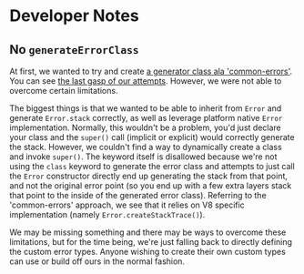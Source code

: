 # Developer Notes

## No `generateErrorClass`

At first, we wanted to try and create [a generator class ala 'common-errors'](https://github.com/shutterstock/node-common-errors/blob/master/lib/helpers/class-generator.js). You can see [the last gasp of our attempts](https://github.com/liquid-labs/common-errors/blob/b632305ae83c96d8bcd647e9a262fc238ce14d17/src/generate-error-class.mjs). However, we were not able to overcome certain limitations.

The biggest things is that we wanted to be able to inherit from `Error` and generate `Error.stack` correctly, as well as leverage platform native `Error` implementation. Normally, this wouldn't be a problem, you'd just declare your class and the `super()` call (implicit or explicit) would correctly generate the stack. However, we couldn't find a way to dynamically create a class and invoke `super()`. The keyword itself is disallowed because we're not using the `class` keyword to generate the error class and attempts to just call the `Error` constructor directly end up generating the stack from that point, and not the original error point (so you end up with a few extra layers stack that point to the inside of the generated error class). Referring to the 'common-errors' approach, we see that it relies on V8 specific implementation (namely `Error.createStackTrace()`).

We may be missing something and there may be ways to overcome these limitations, but for the time being, we're just falling back to directly defining the custom error types. Anyone wishing to create their own custom types can use or build off ours in the normal fashion.
